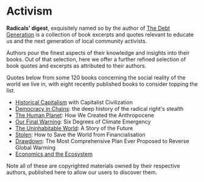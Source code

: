 Activism
========

**Radicals' digest**, exquisitely named so by the author of [The Debt
Generation](/books/debtgeneration_B01K2EJTSC) is a collection of book excerpts
and quotes relevant to educate us and the next generation of local community
activists.


Authors pour the finest aspects of their knowledge and insights into their
books. Out of that selection, here we offer a further refined selection of book
quotes and excerpts as attributed to their authors.


Quotes below from some 120 books concerning the social reality of the world  we
live in, with eight recently published books to consider topping the list.


* [Historical Capitalism](/books/historicalcapitalism_1844677664) with Capitalist Civilization
* [Democracy in Chains](/books/democracyinchains_1911344684): the deep history of the radical right's stealth
* [The Human Planet](/books/humanplanet_0241280885): How We Created the Anthropocene
* [Our Final Warning](/books/finalwarning_B07YN9WSN8): Six Degrees of Climate Emergency
* [The Uninhabitable World](/books/uninhabitableearth_0525576703): A Story of the Future
* [Stolen](/books/stolen): How to Save the World from Financialisation
* [Drawdown](/books/drawdown): The Most Comprehensive Plan Ever Proposed to Reverse Global Warming
* [Economics and the Ecosystem](/books/economicsecosystem_B07ZM9G22Y)


Note all of these are copyrighted materials owned by their respective authors,
published here to allow our users to discover them.

